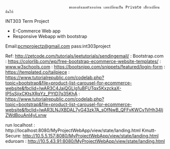 					            ขอลองส่งเมลตัวเองก่อน เลยเปลี่ยนเป็น Private เดี็ยวเปลี่ยนคืนให้


INT303 Term Project 
- E-Commerce Web app 
- Responsive Webapp with bootstrap 

Email:pcmprojectz@gmail.com 
pass:int303project

Ref: http://zetcode.com/tutorials/jeetutorials/sendingemail/
   : Bootstrap.com
   : https://colorlib.com/wp/free-bootstrap-ecommerce-website-templates/
   : www.w3schools.com
   : https://bootsnipp.com/snippets/featured/login-form 
   : https://templated.co/tailpiece	
   : https://www.tutorialrepublic.com/codelab.php?topic=bootstrap&file=product-list-carousel-for-ecommerce-website&fbclid=IwAR3C4JajQGLlg1uBFUTqx5KxzckaX-lP5sSjixCKtsXRqYz_PYtD7q35KhA
   : https://www.tutorialrepublic.com/codelab.php?topic=bootstrap&file=product-list-carousel-for-ecommerce-website&fbclid=IwAR3LNJXBDAL7yG43zk7A_sOfNwB_QFFvKWCv1VHh34IjZWdBouAnl4yLxnw




run
localhost   : http://localhost:8080/MyProjectWebApp/view/state/landing.html
Kmutt-Secure: http://10.5.5.157:8080/MyProjectWebApp/view/state/landing.html
eduroam     : http://10.5.43.91:8080/MyProjectWebApp/view/state/landing.html
	

	
